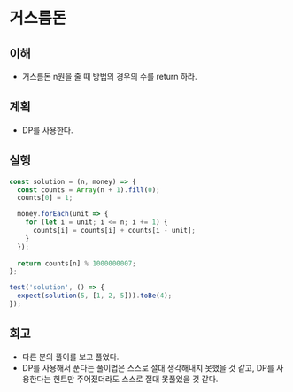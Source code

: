 # 거스름돈

## 이해

- 거스름돈 n원을 줄 때 방법의 경우의 수를 return 하라.

## 계획

- DP를 사용한다.

## 실행

```js
const solution = (n, money) => {
  const counts = Array(n + 1).fill(0);
  counts[0] = 1;

  money.forEach(unit => {
    for (let i = unit; i <= n; i += 1) {
      counts[i] = counts[i] + counts[i - unit];
    }
  });
  
  return counts[n] % 1000000007;
};

test('solution', () => {
  expect(solution(5, [1, 2, 5])).toBe(4);
});
```

## 회고

- 다른 분의 풀이를 보고 풀었다.
- DP를 사용해서 푼다는 풀이법은 스스로 절대 생각해내지 못했을 것 같고, DP를 사용한다는 힌트만 주어졌더라도 스스로 절대 못풀었을 것 같다.
